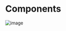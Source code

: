 # Components

![image](https://user-images.githubusercontent.com/61524356/127726801-b025d1b9-a6c2-4285-846f-c431cce75256.png)
